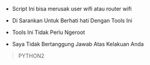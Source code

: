 - Script Ini  bisa merusak user wifi atau router wifi


- Di Sarankan Untuk Berhati hati Dengan Tools Ini






- Tools Ini Tidak Perlu Ngeroot







- Saya Tidak  Bertanggung Jawab Atas Kelakuan Anda



> PYTHON2 
